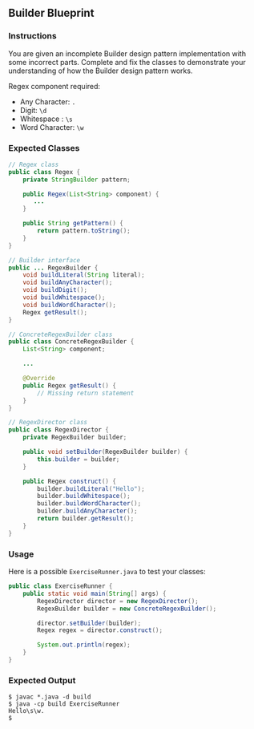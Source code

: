 ## Builder Blueprint

### Instructions

You are given an incomplete Builder design pattern implementation with some incorrect parts. Complete and fix the classes to demonstrate your understanding of how the Builder design pattern works.

Regex component required:

- Any Character: `.`
- Digit: `\d`
- Whitespace : `\s`
- Word Character: `\w`

### Expected Classes

```java
// Regex class
public class Regex {
    private StringBuilder pattern;

    public Regex(List<String> component) {
       ...
    }

    public String getPattern() {
        return pattern.toString();
    }
}

// Builder interface
public ... RegexBuilder {
    void buildLiteral(String literal);
    void buildAnyCharacter();
    void buildDigit();
    void buildWhitespace();
    void buildWordCharacter();
    Regex getResult();
}

// ConcreteRegexBuilder class
public class ConcreteRegexBuilder {
    List<String> component;

    ...

    @Override
    public Regex getResult() {
        // Missing return statement
    }
}

// RegexDirector class
public class RegexDirector {
    private RegexBuilder builder;

    public void setBuilder(RegexBuilder builder) {
        this.builder = builder;
    }

    public Regex construct() {
        builder.buildLiteral("Hello");
        builder.buildWhitespace();
        builder.buildWordCharacter();
        builder.buildAnyCharacter();
        return builder.getResult();
    }
}
```

### Usage

Here is a possible `ExerciseRunner.java` to test your classes:

```java
public class ExerciseRunner {
    public static void main(String[] args) {
        RegexDirector director = new RegexDirector();
        RegexBuilder builder = new ConcreteRegexBuilder();

        director.setBuilder(builder);
        Regex regex = director.construct();

        System.out.println(regex);
    }
}
```

### Expected Output

```shell
$ javac *.java -d build
$ java -cp build ExerciseRunner
Hello\s\w.
$
```
